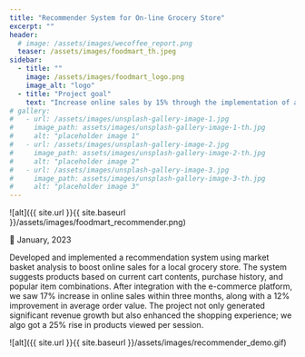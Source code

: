 ```yaml
---
title: "Recommender System for On-line Grocery Store"
excerpt: ""
header:
  # image: /assets/images/wecoffee_report.png
  teaser: /assets/images/foodmart_th.jpeg
sidebar:
  - title: ""
    image: /assets/images/foodmart_logo.png
    image_alt: "logo"
  - title: "Project goal"
    text: "Increase online sales by 15% through the implementation of an intelligent recommender system for a local grocery store's e-commerce platform."
# gallery:
#   - url: /assets/images/unsplash-gallery-image-1.jpg
#     image_path: assets/images/unsplash-gallery-image-1-th.jpg
#     alt: "placeholder image 1"
#   - url: /assets/images/unsplash-gallery-image-2.jpg
#     image_path: assets/images/unsplash-gallery-image-2-th.jpg
#     alt: "placeholder image 2"
#   - url: /assets/images/unsplash-gallery-image-3.jpg
#     image_path: assets/images/unsplash-gallery-image-3-th.jpg
#     alt: "placeholder image 3"
---
```


![alt]({{ site.url }}{{ site.baseurl }}/assets/images/foodmart_recommender.png)

📅 January, 2023

Developed and implemented a recommendation system using market basket analysis to boost online sales for a local grocery store. The system suggests products based on current cart contents, purchase history, and popular item combinations. After integration with the e-commerce platform, we saw 17% increase in online sales within three months, along with a 12% improvement in average order value. The project not only generated significant revenue growth but also enhanced the shopping experience; we algo got a 25% rise in products viewed per session.

![alt]({{ site.url }}{{ site.baseurl }}/assets/images/recommender_demo.gif)

<!-- {% include gallery caption="This is a sample gallery to go along with this case study." %} -->